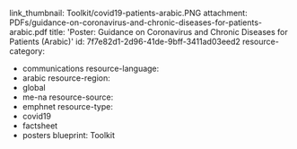 link_thumbnail: Toolkit/covid19-patients-arabic.PNG
attachment: PDFs/guidance-on-coronavirus-and-chronic-diseases-for-patients-arabic.pdf
title: 'Poster: Guidance on Coronavirus and Chronic Diseases for Patients (Arabic)'
id: 7f7e82d1-2d96-41de-9bff-3411ad03eed2
resource-category:
  - communications
resource-language:
  - arabic
resource-region:
  - global
  - me-na
resource-source:
  - emphnet
resource-type:
  - covid19
  - factsheet
  - posters
blueprint: Toolkit
